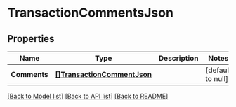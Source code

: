 # TransactionCommentsJson

## Properties
Name | Type | Description | Notes
------------ | ------------- | ------------- | -------------
**Comments** | [**[]TransactionCommentJson**](TransactionCommentJSON.md) |  | [default to null]

[[Back to Model list]](../README.md#documentation-for-models) [[Back to API list]](../README.md#documentation-for-api-endpoints) [[Back to README]](../README.md)


